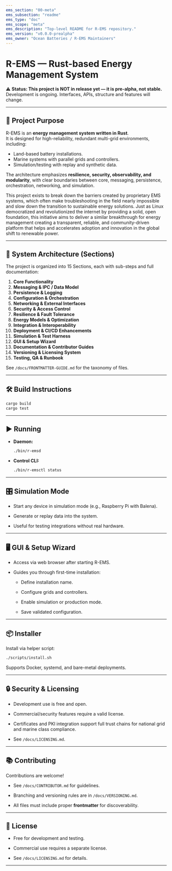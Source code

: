 ```yaml
---
ems_section: "00-meta"
ems_subsection: "readme"
ems_type: "doc"
ems_scope: "meta"
ems_description: "Top-level README for R-EMS repository."
ems_version: "v0.0.0-prealpha"
ems_owner: "Ocean Batteries / R-EMS Maintainers"
---
```


# R-EMS — Rust-based Energy Management System

⚠️ **Status: This project is NOT in release yet — it is pre-alpha, not stable.**  
Development is ongoing. Interfaces, APIs, structure and features will change.

---

## 📖 Project Purpose
R-EMS is an **energy management system written in Rust**.  
It is designed for high-reliability, redundant multi-grid environments, including:  
- Land-based battery installations.  
- Marine systems with parallel grids and controllers.  
- Simulation/testing with replay and synthetic data.  

The architecture emphasizes **resilience, security, observability, and modularity**, with clear boundaries between core, messaging, persistence, orchestration, networking, and simulation.

This project exists to break down the barriers created by proprietary EMS systems, which often make troubleshooting in the field nearly impossible and slow down the transition to sustainable energy solutions. Just as Linux democratized and revolutionized the internet by providing a solid, open foundation, this initiative aims to deliver a similar breakthrough for energy management creating a transparent, reliable, and community-driven platform that helps and accelerates adoption and innovation in the global shift to renewable power.

---

## 🧩 System Architecture (Sections)

The project is organized into 15 Sections, each with sub-steps and full documentation:

1. **Core Functionality**  
2. **Messaging & IPC / Data Model**  
3. **Persistence & Logging**  
4. **Configuration & Orchestration**  
5. **Networking & External Interfaces**  
6. **Security & Access Control**  
7. **Resilience & Fault Tolerance**  
8. **Energy Models & Optimization**  
9. **Integration & Interoperability**  
10. **Deployment & CI/CD Enhancements**  
11. **Simulation & Test Harness**  
12. **GUI & Setup Wizard**  
13. **Documentation & Contributor Guides**  
14. **Versioning & Licensing System**  
15. **Testing, QA & Runbook**

See `/docs/FRONTMATTER-GUIDE.md` for the taxonomy of files.

---

## 🛠️ Build Instructions
```bash
cargo build
cargo test
```

---

## ▶️ Running

- **Daemon:**
    
    ```bash
    ./bin/r-emsd
    ```
    
- **Control CLI:**
    
    ```bash
    ./bin/r-emsctl status
    ```
    

---

## 🎛️ Simulation Mode

- Start any device in simulation mode (e.g., Raspberry Pi with Balena).
    
- Generate or replay data into the system.
    
- Useful for testing integrations without real hardware.
    

---

## 🖥️ GUI & Setup Wizard

- Access via web browser after starting R-EMS.
    
- Guides you through first-time installation:
    
    - Define installation name.
        
    - Configure grids and controllers.
        
    - Enable simulation or production mode.
        
    - Save validated configuration.
        

---

## 📦 Installer

Install via helper script:

```bash
./scripts/install.sh
```

Supports Docker, systemd, and bare-metal deployments.

---

## 🔒 Security & Licensing

- Development use is free and open.
    
- Commercial/security features require a valid license.
    
- Certificates and PKI integration support full trust chains for national grid and marine class compliance.
    
- See `/docs/LICENSING.md`.
    

---

## 📚 Contributing

Contributions are welcome!

- See `/docs/CONTRIBUTOR.md` for guidelines.
    
- Branching and versioning rules are in `/docs/VERSIONING.md`.
    
- All files must include proper **frontmatter** for discoverability.
    

---

## 📜 License

- Free for development and testing.
    
- Commercial use requires a separate license.
    
- See `/docs/LICENSING.md` for details.
    

---

```
